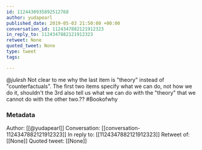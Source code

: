 ```yaml
---
id: 1124430935892512768
author: yudapearl
published_date: 2019-05-03 21:50:00 +00:00
conversation_id: 1124347882121912323
in_reply_to: 1124347882121912323
retweet: None
quoted_tweet: None
type: tweet
tags:

---
```


@_julesh_ Not clear to me why the last item is "theory" instead of "counterfactuals".
The first two items specify what we can do, not how we do it, shouldn't the 3rd
also tell us what we can do with the "theory" that we cannot do with the other two.?? #Bookofwhy

### Metadata

Author: [[@yudapearl]]
Conversation: [[conversation-1124347882121912323]]
In reply to: [[1124347882121912323]]
Retweet of: [[None]]
Quoted tweet: [[None]]
